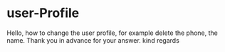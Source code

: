 user-Profile
============

Hello, how to change the user profile, for example delete the phone, the name. Thank you in advance for your answer. kind regards
